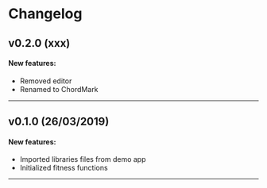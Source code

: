 # Changelog

## v0.2.0 (xxx)

#### New features:

- Removed editor
- Renamed to ChordMark

---

## v0.1.0 (26/03/2019)

#### New features:

- Imported libraries files from demo app
- Initialized fitness functions

---
